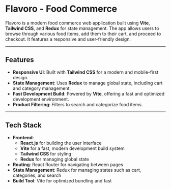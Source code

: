 # Flavoro - Food Commerce

Flavoro is a modern food commerce web application built using **Vite**, **Tailwind CSS**, and **Redux** for state management. The app allows users to browse through various food items, add them to their cart, and proceed to checkout. It features a responsive and user-friendly design.

---

## Features

- **Responsive UI**: Built with **Tailwind CSS** for a modern and mobile-first design.
- **State Management**: Uses **Redux** to manage global state, including cart and category management.
- **Fast Development Build**: Powered by **Vite**, offering a fast and optimized development environment.
- **Product Filtering**: Filters to search and categorize food items.

---

## Tech Stack

- **Frontend**: 
  - **React.js** for building the user interface
  - **Vite** for a fast, modern development build system
  - **Tailwind CSS** for styling
  - **Redux** for managing global state
- **Routing**: React Router for navigating between pages
- **State Management**: Redux for managing states such as cart, categories, and search
- **Build Tool**: Vite for optimized bundling and fast
